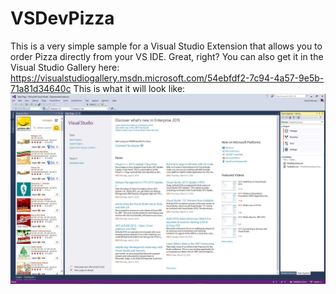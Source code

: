 # VSDevPizza
This is a very simple sample for a Visual Studio Extension that allows you to order Pizza directly from your VS IDE. 
Great, right?
You can also get it in the Visual Studio Gallery here: https://visualstudiogallery.msdn.microsoft.com/54ebfdf2-7c94-4a57-9e5b-71a81d34640c
This is what it will look like: ![Pizza for all](DevPizza/DevPizza/pizzapreview.JPG)

